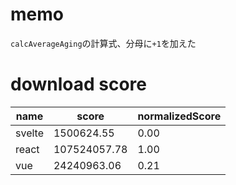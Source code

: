 # memo

`calcAverageAging`の計算式、分母に`+1`を加えた

# download score

| name   | score        | normalizedScore |
| ------ | ------------ | --------------- |
| svelte | 1500624.55   | 0.00            |
| react  | 107524057.78 | 1.00            |
| vue    | 24240963.06  | 0.21            |
